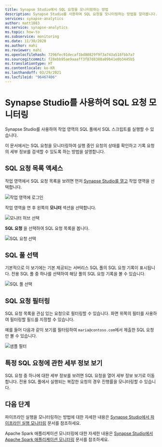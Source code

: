 ```yaml
---
title: Synapse Studio에서 SQL 요청을 모니터링하는 방법
description: Synapse Studio를 사용하여 SQL 요청을 모니터링하는 방법을 알아봅니다.
services: synapse-analytics
author: matt1883
ms.service: synapse-analytics
ms.topic: how-to
ms.subservice: monitoring
ms.date: 11/30/2020
ms.author: mahi
ms.reviewer: mahi
ms.openlocfilehash: 7296fec91decaf1bd80829f9f3a743a518fbb7a7
ms.sourcegitcommit: f28ebb95ae9aaaff3f87d8388a09b41e0b3445b5
ms.translationtype: HT
ms.contentlocale: ko-KR
ms.lasthandoff: 03/29/2021
ms.locfileid: "96467406"
---
```

# <a name="use-synapse-studio-to-monitor-your-sql-requests"></a>Synapse Studio를 사용하여 SQL 요청 모니터링

Synapse Studio를 사용하여 작업 영역의 SQL 풀에서 SQL 스크립트를 실행할 수 있습니다.

이 문서에서는 SQL 요청을 모니터링하여 실행 중인 요청의 상태를 확인하고 기록 요청의 세부 정보를 검색할 수 있도록 하는 방법을 설명합니다.

## <a name="access-sql-requests-list"></a>SQL 요청 목록 액세스

작업 영역에서 SQL 요청 목록을 보려면 먼저 [Synapse Studio를 열고](https://web.azuresynapse.net/) 작업 영역을 선택합니다.

![작업 영역에 로그인](./media/common/login-workspace.png)

작업 영역을 연 후 왼쪽의 **모니터** 섹션을 선택합니다.

![모니터 허브 선택](./media/common/left-nav.png)

**SQL 요청** 을 선택하여 SQL 요청 목록을 봅니다.

 ![SQL 요청 선택](./media/how-to-monitor-sql-requests/monitor-hub-nav-sql-requests.png)

## <a name="select-a-sql-pool"></a>SQL 풀 선택

기본적으로 이 보기에는 기본 제공되는 서버리스 SQL 풀의 SQL 요청 기록이 표시됩니다. 전용 SQL 풀 중 하나를 선택하여 해당 풀의 SQL 요청 기록을 볼 수 있습니다.

![SQL 풀 선택](./media/how-to-monitor-sql-requests/select-pool.png)

## <a name="filter-your-sql-requests"></a>SQL 요청 필터링

SQL 요청 목록을 관심 있는 요청으로 필터링할 수 있습니다. 화면 위쪽의 필터를 사용하여 필터링할 필드를 지정할 수 있습니다.

예를 들어 다음과 같이 보기를 필터링하여 `maria@contoso.com`에서 제출한 SQL 요청만 볼 수 있습니다.

![샘플 필터](./media/how-to-monitor-sql-requests/filter-example.png)

## <a name="view-details-about-a-specific-sql-request"></a>특정 SQL 요청에 관한 세부 정보 보기

SQL 요청 중 하나에 대한 세부 정보를 보려면 SQL 요청을 열어 세부 정보 보기로 이동합니다. 전용 SQL 풀에서 실행되는 복잡한 요청의 경우 진행률을 모니터링할 수 있습니다.

## <a name="next-steps"></a>다음 단계

파이프라인 실행을 모니터링하는 방법에 대한 자세한 내용은 [Synapse Studio에서 파이프라인 실행 모니터링](how-to-monitor-pipeline-runs.md) 문서를 참조하세요. 

Apache Spark 애플리케이션 모니터링에 대한 자세한 내용은 [Synapse Studio에서 Apache Spark 애플리케이션 모니터링](how-to-monitor-spark-applications.md) 문서를 참조하세요.